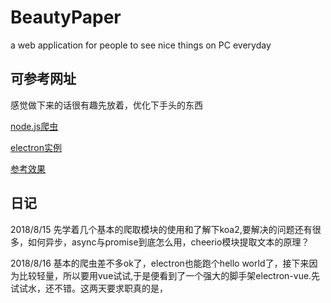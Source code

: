 # BeautyPaper
a web application for people to see nice things on PC everyday

## 可参考网址

感觉做下来的话很有趣先放着，优化下手头的东西

[node.js爬虫](https://juejin.im/post/5b5935c86fb9a04f83465690)

[electron实例](https://github.com/whxaxes/blog/issues/8)

[参考效果](https://dailywall.space/)

## 日记

2018/8/15 先学着几个基本的爬取模块的使用和了解下koa2,要解决的问题还有很多，如何异步，async与promise到底怎么用，cheerio模块提取文本的原理？

2018/8/16 基本的爬虫差不多ok了，electron也能跑个hello world了，接下来因为比较轻量，所以要用vue试试,于是便看到了一个强大的脚手架electron-vue.先试试水，还不错。这两天要求职真的是，
